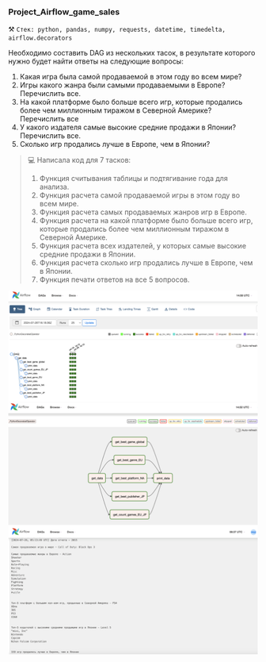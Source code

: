 ### Project_Airflow_game_sales
⚒️ `Стек: python, pandas, numpy, requests, datetime, timedelta, airflow.decorators`

Необходимо составить DAG из нескольких тасок, в результате которого нужно будет найти ответы на следующие вопросы:

1. Какая игра была самой продаваемой в этом году во всем мире?
2. Игры какого жанра были самыми продаваемыми в Европе? Перечислить все.
3. На какой платформе было больше всего игр, которые продались более чем миллионным тиражом в Северной Америке? Перечислить все
4. У какого издателя самые высокие средние продажи в Японии? Перечислить все.
5. Сколько игр продались лучше в Европе, чем в Японии?

> 💻 Написала код для 7 тасков: 
> 1. Функция считывания таблицы и подтягивание года для анализа.
> 2. Функция расчета самой продаваемой игры в этом году во всем мире.
> 3. Функция расчета самых продаваемых жанров игр в Европе.
> 4. Функция расчета на какой платформе было больше всего игр, которые продались более чем миллионным тиражом в Северной Америке.
> 5. Функция расчета всех издателей, у которых самые высокие средние продажи в Японии.
> 6. Функция расчета сколько игр продались лучше в Европе, чем в Японии.
> 7. Функция печати ответов на все 5 вопросов.

![dag](https://github.com/Lanfrena/Project_Airflow_game_sales/blob/main/Dag%20game_sales.png?raw=true)
![graph](https://github.com/Lanfrena/Project_Airflow_game_sales/blob/main/Graph%20in%20Airflow.png)
![result](https://github.com/Lanfrena/Project_Airflow_game_sales/blob/main/Dag%20result%20in%20Airflow.png?raw=true)

